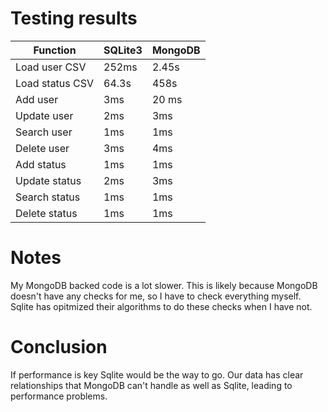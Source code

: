 # Testing results

Function | SQLite3 | MongoDB
-----|-----|-----
Load user CSV | 252ms | 2.45s
Load status CSV | 64.3s | 458s
Add user | 3ms | 20 ms
Update user | 2ms | 3ms
Search user | 1ms | 1ms
Delete user | 3ms | 4ms
Add status | 1ms | 1ms
Update status | 2ms | 3ms
Search status | 1ms | 1ms
Delete status | 1ms | 1ms

# Notes
My MongoDB backed code is a lot slower. This is likely because MongoDB doesn't have any checks for me,
so I have to check everything myself. Sqlite has opitmized their algorithms to do these checks when
I have not.

# Conclusion
If performance is key Sqlite would be the way to go. Our data has clear relationships that MongoDB
can't handle as well as Sqlite, leading to performance problems.
